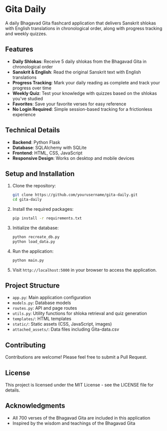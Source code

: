 # Gita Daily

A daily Bhagavad Gita flashcard application that delivers Sanskrit shlokas with English translations in chronological order, along with progress tracking and weekly quizzes.

## Features

- **Daily Shlokas**: Receive 5 daily shlokas from the Bhagavad Gita in chronological order
- **Sanskrit & English**: Read the original Sanskrit text with English translations
- **Progress Tracking**: Mark your daily reading as complete and track your progress over time
- **Weekly Quiz**: Test your knowledge with quizzes based on the shlokas you've studied
- **Favorites**: Save your favorite verses for easy reference
- **No Login Required**: Simple session-based tracking for a frictionless experience

## Technical Details

- **Backend**: Python Flask
- **Database**: SQLAlchemy with SQLite
- **Frontend**: HTML, CSS, JavaScript
- **Responsive Design**: Works on desktop and mobile devices

## Setup and Installation

1. Clone the repository:
   ```bash
   git clone https://github.com/yourusername/gita-daily.git
   cd gita-daily
   ```

2. Install the required packages:
   ```bash
   pip install -r requirements.txt
   ```

3. Initialize the database:
   ```bash
   python recreate_db.py
   python load_data.py
   ```

4. Run the application:
   ```bash
   python main.py
   ```

5. Visit `http://localhost:5000` in your browser to access the application.

## Project Structure

- `app.py`: Main application configuration
- `models.py`: Database models
- `routes.py`: API and page routes
- `utils.py`: Utility functions for shloka retrieval and quiz generation
- `templates/`: HTML templates
- `static/`: Static assets (CSS, JavaScript, images)
- `attached_assets/`: Data files including Gita-data.csv

## Contributing

Contributions are welcome! Please feel free to submit a Pull Request.

## License

This project is licensed under the MIT License - see the LICENSE file for details.

## Acknowledgments

- All 700 verses of the Bhagavad Gita are included in this application
- Inspired by the wisdom and teachings of the Bhagavad Gita